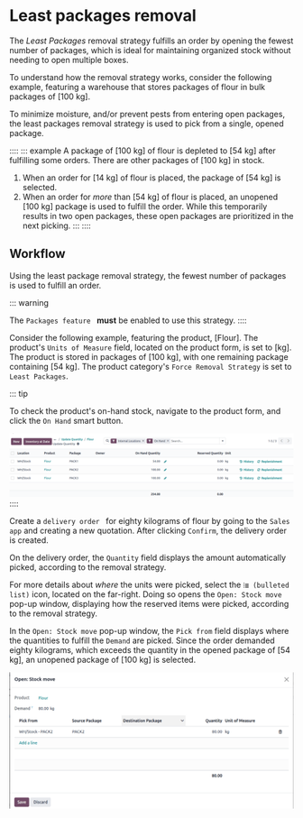 # Least packages removal

The *Least Packages* removal strategy fulfills an order by opening the
fewest number of packages, which is ideal for maintaining organized
stock without needing to open multiple boxes.


To understand how the removal strategy works, consider the following
example, featuring a warehouse that stores packages of flour in bulk
packages of [100 kg].

To minimize moisture, and/or prevent pests from entering open packages,
the least packages removal strategy is used to pick from a single,
opened package.

:::: 
::: example
A package of [100 kg] of flour is depleted to [54
kg] after fulfilling some orders. There are other packages
of [100 kg] in stock.

1.  When an order for [14 kg] of flour is placed, the
    package of [54 kg] is selected.
2.  When an order for *more* than [54 kg] of flour is
    placed, an unopened [100 kg] package is used to fulfill
    the order. While this temporarily results in two open packages,
    these open packages are prioritized in the next picking.
:::
::::

## Workflow

Using the least package removal strategy, the fewest number of packages
is used to fulfill an order.

::: warning

The
`Packages feature ` **must** be enabled to use this strategy.
::::

Consider the following example, featuring the product,
[Flour]. The product\'s `Units of
Measure` field, located on the
product form, is set to [kg]. The product is stored in
packages of [100 kg], with one remaining package containing
[54 kg]. The product category\'s `Force
Removal Strategy` is set to
`Least Packages`.


::: tip

To check the product\'s on-hand stock, navigate to the product form, and
click the `On
Hand` smart button.

![Show on-hand stock in each package.](least_packages/on-hand-flour.png)
::::

Create a
`delivery order ` for eighty kilograms of flour by going to the
`Sales app` and creating a new
quotation. After clicking `Confirm`,
the delivery order is created.

On the delivery order, the `Quantity`
field displays the amount automatically picked, according to the removal
strategy.

For more details about *where* the units were picked, select the
`⦙≣ (bulleted list)` icon, located on
the far-right. Doing so opens the `Open: Stock move` pop-up window, displaying how the reserved items were
picked, according to the removal strategy.

In the `Open: Stock move` pop-up
window, the `Pick from` field
displays where the quantities to fulfill the `Demand` are picked. Since the order demanded eighty kilograms,
which exceeds the quantity in the opened package of [54 kg],
an unopened package of [100 kg] is selected.

![Show which package was picked in the \*Pick From\* field.](least_packages/least-package.png)
